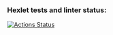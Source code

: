 ### Hexlet tests and linter status:
[![Actions Status](https://github.com/GatyzkayaGeka/frontend-project-11/workflows/hexlet-check/badge.svg)](https://github.com/GatyzkayaGeka/frontend-project-11/actions)
